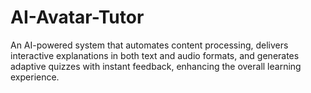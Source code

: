 # AI-Avatar-Tutor
An AI-powered system that automates content processing, delivers interactive explanations in both text and audio formats, and generates adaptive quizzes with instant feedback, enhancing the overall learning experience.
